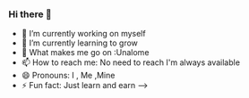 ### Hi there 👋
- 🔭 I’m currently working on myself
- 🌱 I’m currently learning to grow
- 💬 What makes me go on :Unalome 
- 📫 How to reach me: No need to reach I'm always available
- 😄 Pronouns: I , Me ,Mine
- ⚡ Fun fact: Just learn and earn
-->
<!--
**tamanghawana0107/tamanghawana0107** is a ✨ _special_ ✨ repository because its `README.md` (this file) appears on your GitHub profile.

